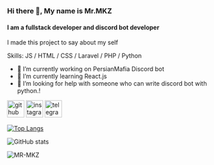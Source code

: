 ### Hi there 👋, My name is Mr.MKZ 
#### I am a fullstack developer and discord bot developer

I made this project to say about my self

Skills: JS / HTML / CSS / Laravel / PHP / Python 

- 🔭 I’m currently working on PersianMafia Discord bot 
- 🌱 I’m currently learning React.js 
- 🤔 I’m looking for help with someone who can write discord bot with python.! 


[<img src='https://cdn.jsdelivr.net/npm/simple-icons@3.0.1/icons/github.svg' alt='github' height='40'>](https://github.com/Mr-MKZ)  [<img src='https://cdn.jsdelivr.net/npm/simple-icons@3.0.1/icons/instagram.svg' alt='instagram' height='40'>](https://www.instagram.com/mr._.mkz/)  [<img src='https://cdn.jsdelivr.net/npm/simple-icons@3.0.1/icons/telegram.svg' alt='telegram' height='40'>](t.me/e_mkz)  

[![Top Langs](https://github-readme-stats.vercel.app/api/top-langs/?username=Mr-MKZ)](https://github.com/anuraghazra/github-readme-stats)

![GitHub stats](https://github-readme-stats.vercel.app/api?username=Mr-MKZ&show_icons=true)  

<p align="left"> <img src="https://komarev.com/ghpvc/?username=MR-MKZ&label=Profile%20views&color=fcca03&style=flat" alt="MR-MKZ" /> </p>
